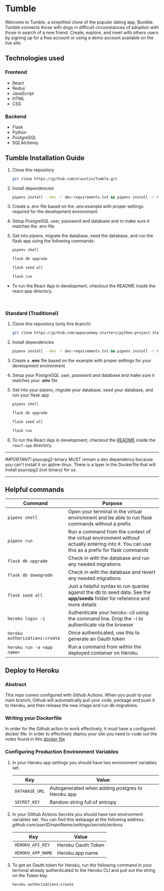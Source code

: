 # Tumble
Welcome to Tumble, a simplified clone of the popular dating app, Bumble. Tumble connects those with dogs in difficult circumstances of adoption with those in search of a new friend. Create, explore, and meet with others users by signing up for a free account or using a demo account available on the live site.

## Technologies used

### Frontend

* React
* Redux
* JavaScript
* HTML
* CSS

### Backend

* Flask
* Python
* PostgreSQL
* SQLAlchemy

## Tumble Installation Guide

1) Clone this repository 

    ```bash
    git clone https://github.com/nraustin/Tumble.git
    ```
    
2) Install dependencies 

    ```bash
    pipenv install --dev -r dev-requirements.txt && pipenv install -r requirements.txt
    ```
    
4) Create a .env file based on the .env.example with proper settings required for the development environment
5) Setup PostgreSQL user, password and database and to make sure it matches the .env file
6) Get into pipenv, migrate the database, seed the database, and run the flask app using the following commands:
    ```bash
    pipenv shell
    ```
    ```bash
    flask db upgrade
    ```
    ```bash
    flask seed all
    ```
    ```bash
    flask run
    ```

* To run the React App in development, checkout the README inside the react-app directory.






<!-- # Flask React Project.

This is the starter for the Flask React project.

## Getting started
### Dev Containers (M1 Users, follow this guide)

1. Make sure you have the [Microsoft Remote - Containers](https://marketplace.visualstudio.com/items?itemName=ms-vscode-remote.remote-containers) extension installed. 
2. Make sure you have [Docker](https://www.docker.com/products/docker-desktop/) installed on your computer. 
3. Clone the repository (only this branch)
   ```bash
   git clone https://github.com/appacademy-starters/python-project-starter.git
   ```
4. Open the repo in VS Code. 
5. Click "Open in Container" when VS Code prompts to open container in the bottom right hand corner. 
6. **Be Patient!** The initial install will take a LONG time, it's building a container that has postgres preconfigured and even installing all your project dependencies. (For both flask and react!)

   **Note:** This will take much less time on future starts because everything will be cached.

7. Once everything is up, be sure to make a `.env` file based on `.env.example` in both the root directory and the *react-app* directory before running your app. 

8. Get into your pipenv, migrate your database, seed your database, and run your flask app

   ```bash
   pipenv shell
   ```

   ```bash
   flask db upgrade
   ```

   ```bash
   flask seed all
   ```

   ```bash
   flask run
   ```

9. To run the React App in development, checkout the [README](./react-app/README.md) inside the `react-app` directory. -->

<br>

### Standard (Traditional)

1. Clone this repository (only this branch)

   ```bash
   git clone https://github.com/appacademy-starters/python-project-starter.git
   ```

2. Install dependencies

      ```bash
      pipenv install --dev -r dev-requirements.txt && pipenv install -r requirements.txt
      ```

3. Create a **.env** file based on the example with proper settings for your
   development environment
4. Setup your PostgreSQL user, password and database and make sure it matches your **.env** file

5. Get into your pipenv, migrate your database, seed your database, and run your flask app

   ```bash
   pipenv shell
   ```

   ```bash
   flask db upgrade
   ```

   ```bash
   flask seed all
   ```

   ```bash
   flask run
   ```

6. To run the React App in development, checkout the [README](./react-app/README.md) inside the `react-app` directory.

***


*IMPORTANT!*
   psycopg2-binary MUST remain a dev dependency because you can't install it on apline-linux.
   There is a layer in the Dockerfile that will install psycopg2 (not binary) for us.
***

## Helpful commands
|    Command            |    Purpose    |
| -------------         | ------------- |
| `pipenv shell`        | Open your terminal in the virtual environment and be able to run flask commands without a prefix |
| `pipenv run`          | Run a command from the context of the virtual environment without actually entering into it. You can use this as a prefix for flask commands  |
| `flask db upgrade`    | Check in with the database and run any needed migrations  |
| `flask db downgrade`  | Check in with the database and revert any needed migrations  |
| `flask seed all`      | Just a helpful syntax to run queries against the db to seed data. See the **app/seeds** folder for reference and more details |
| `heroku login -i`      | Authenticate your heroku-cli using the command line. Drop the -i to authenticate via the browser |
| `heroku authorizations:create` | Once authenticated, use this to generate an Oauth token |
| `heroku run -a <app name>` | Run a command from within the deployed container on Heroku |

## Deploy to Heroku

### Abstract
This repo comes configured with Github Actions. When you push to your main branch, Github will automatically pull your code, package and push it to Heroku, and then release the new image and run db migrations. 

### Writing your Dockerfile
In order for the Github action to work effectively, it must have a configured docker file. In order to effectively deploy your site you need to code out the notes found in this [docker file](./Dockerfile)

### Configuring Production Environment Variables 

1. In your Heroku app settings you should have two environment variables set. 

   |    Key          |    Value    |
   | -------------   | ----------- |
   | `DATABASE_URL`  | Autogenerated when adding postgres to Heroku app |
   | `SECRET_KEY`    | Random string full of entropy |

2. In your Github Actions Secrets you should have two environment variables set. You can find this webpage at the following address: *github.com/userID/repoName/settings/secrets/actions*

   |    Key            |    Value    |
   | -------------     | ----------- |
   | `HEROKU_API_KEY`  | Heroku Oauth Token |
   | `HEROKU_APP_NAME` | Heroku app name    |

3. To get an Oauth token for Heroku, run the following command in your terminal already authenticated to the Heroku CLI and pull out the string on the Token key. 
   ```bash
   heroku authorizations:create 
   ```

